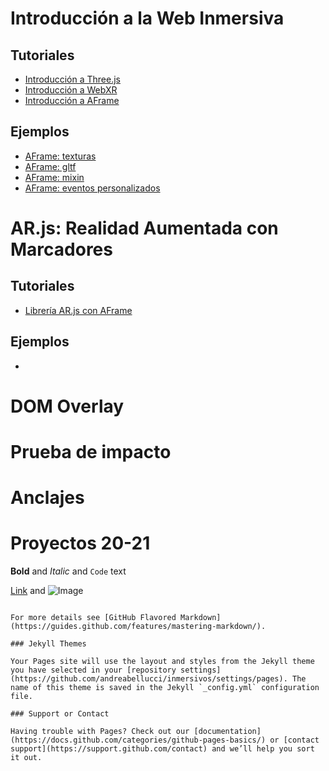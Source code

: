 # Introducción a la Web Inmersiva
## Tutoriales
 - [Introducción a Three.js](https://docs.google.com/document/d/1URuspfHvySH_q2FwFEp3Eh1IGAq1iVC4V56cZ95kkC8/edit#heading=h.bqy1pgzc7km5) 
 - [Introducción a WebXR](https://docs.google.com/document/d/1BZIdzmP5vd_9e6Ru9l9Cv-mraxV8NrNbv30PJ9jxNmk/edit#heading=h.bqy1pgzc7km5)  
 - [Introducción a AFrame](https://docs.google.com/document/d/1EbPCp3ejiDh7rnKsQnoiGQ4ViZCdYlpXEKgarRJ6sZ0/edit#heading=h.bqy1pgzc7km5)
## Ejemplos
 - [AFrame: texturas](https://replit.com/@ANDREABELLUCCI1/example-aframe-texture)
 - [AFrame: gltf](https://replit.com/@ANDREABELLUCCI1/example-aframe-gltf)
 - [AFrame: mixin](https://replit.com/@ANDREABELLUCCI1/example-aframe-mixin)
 - [AFrame: eventos personalizados](https://replit.com/@ANDREABELLUCCI1/example-aframe-customevent)
# AR.js: Realidad Aumentada con Marcadores
## Tutoriales
 - [Librería AR.js con AFrame](https://docs.google.com/document/d/1whWFHCZznR-kO0wiwtPllF3fGUNN5_vdifOPd8Jw6Dc/edit#heading=h.bqy1pgzc7km5)
## Ejemplos
 - 
# DOM Overlay
# Prueba de impacto
# Anclajes

# Proyectos 20-21




**Bold** and _Italic_ and `Code` text

[Link](url) and ![Image](src)
```

For more details see [GitHub Flavored Markdown](https://guides.github.com/features/mastering-markdown/).

### Jekyll Themes

Your Pages site will use the layout and styles from the Jekyll theme you have selected in your [repository settings](https://github.com/andreabellucci/inmersivos/settings/pages). The name of this theme is saved in the Jekyll `_config.yml` configuration file.

### Support or Contact

Having trouble with Pages? Check out our [documentation](https://docs.github.com/categories/github-pages-basics/) or [contact support](https://support.github.com/contact) and we’ll help you sort it out.
